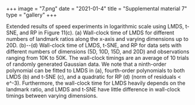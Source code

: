 +++
image = "7.png"
date = "2021-01-4"
title = "Supplemental material 7"
type = "gallery"
+++

Extended results of speed experiments in logarithmic scale using LMDS, t-SNE, and RP in Figure 11(c). (a) Wall-clock time of LMDS for different numbers of landmark ratios along the x-axis and varying dimensions up to 20D. (b)--(d) Wall-clock time of LMDS, t-SNE, and RP for data sets with different numbers of dimensions (5D, 10D, 15D, and 20D) and observations ranging from 10K to 50K. The wall-clock timings are an average of 10 trials of randomly generated Gaussian data. We note that a ninth-order polynomial can be fitted to LMDS in (a), fourth-order polynomials to both LMDS (b) and t-SNE (c), and a quadratic for RP (d) (norm of residuals < e^-3). Furthermore, the wall-clock time for LMDS heavily depends on the landmark ratio, and LMDS and t-SNE have little difference in wall-clock timings between varying dimensions.